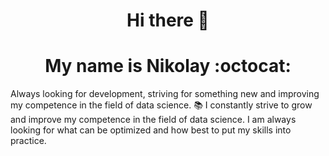 ### <h1 align="center">Hi there 👋
### <h1 align="center">My name is Nikolay :octocat:

Always looking for development, striving for something new and improving my competence in the field of data science. :books:
I constantly strive to grow and improve my competence in the field of data science.
I am always looking for what can be optimized and how best to put my skills into practice.
<!--
**NikMaNik/NikMaNIK** is a ✨ _special_ ✨ repository because its `README.md` (this file) appears on your GitHub profile.

Here are some ideas to get you started:

- 🔭 I’m currently working on ...
- 🌱 I’m currently learning ...
- 👯 I’m looking to collaborate on ...
- 🤔 I’m looking for help with ...
- 💬 Ask me about ...
- 📫 How to reach me: ...
- 😄 Pronouns: ...
- ⚡ Fun fact: ...
-->
